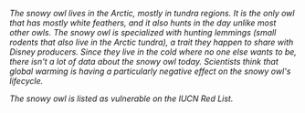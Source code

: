*The snowy owl lives in the Arctic, mostly in tundra regions. It is the only owl that has mostly white feathers, and it also hunts in the day unlike most other owls. The snowy owl is specialized with hunting lemmings (small rodents that also live in the Arctic tundra), a trait they happen to share with Disney producers. Since they live in the cold where no one else wants to be, there isn't a lot of data about the snowy owl today. Scientists think that global warming is having a particularly negative effect on the snowy owl's lifecycle.*

*The snowy owl is listed as vulnerable on the IUCN Red List.*
